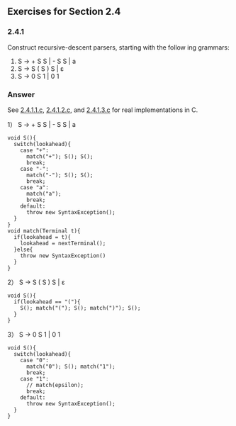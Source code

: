 ## Exercises for Section 2.4

### 2.4.1

Construct recursive-descent parsers, starting with the follow­ ing grammars:

1. S -> + S S | - S S | a
2. S -> S ( S ) S | ε
3. S -> 0 S 1 | 0 1

### Answer

See [2.4.1.1.c](./2.4.1.1.c), [2.4.1.2.c](./2.4.1.2.c), and [2.4.1.3.c](./2.4.1.3.c) for real implementations in C.

1） S -> + S S | - S S | a

```
void S(){
  switch(lookahead){
    case "+":
      match("+"); S(); S();
      break;
    case "-":
      match("-"); S(); S();
      break;
    case "a":
      match("a");
      break;
    default:
      throw new SyntaxException();
  }
}
void match(Terminal t){
  if(lookahead = t){
    lookahead = nextTerminal();
  }else{
    throw new SyntaxException()
  }
}
```

2） S -> S ( S ) S | ε

```
void S(){
  if(lookahead == "("){
    S(); match("("); S(); match(")"); S();
  }
}
```

3） S -> 0 S 1 | 0 1

```
void S(){
  switch(lookahead){
    case "0":
      match("0"); S(); match("1");
      break;
    case "1":
      // match(epsilon);
      break;
    default:
      throw new SyntaxException();
  }
}
```


